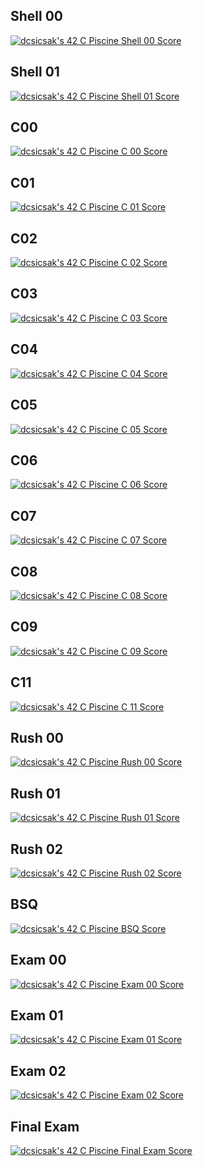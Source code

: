 
## Shell 00
[![dcsicsak's 42 C Piscine Shell 00 Score](https://badge.nimon.fr/api/v2/cm0i0l41w364801lt3tp2nno0/project/3538366)](https://github.com/Csicsi/42Vienna/tree/main/Piscine/S00)

## Shell 01

[![dcsicsak's 42 C Piscine Shell 01 Score](https://badge.nimon.fr/api/v2/cm0i0l41w364801lt3tp2nno0/project/3541252)](https://github.com/Csicsi/42Vienna/tree/main/Piscine/S01)

## C00
[![dcsicsak's 42 C Piscine C 00 Score](https://badge.nimon.fr/api/v2/cm0i0l41w364801lt3tp2nno0/project/3544534)](https://github.com/Csicsi/42Vienna/tree/main/Piscine/C00)

## C01
[![dcsicsak's 42 C Piscine C 01 Score](https://badge.nimon.fr/api/v2/cm0i0l41w364801lt3tp2nno0/project/3548011)]([https://github.com/Nimon77/badge42](https://github.com/Csicsi/42Vienna/tree/main/Piscine/C01))

## C02
[![dcsicsak's 42 C Piscine C 02 Score](https://badge.nimon.fr/api/v2/cm0i0l41w364801lt3tp2nno0/project/3550573)]([https://github.com/Nimon77/badge42](https://github.com/Csicsi/42Vienna/tree/main/Piscine/C02))

## C03
[![dcsicsak's 42 C Piscine C 03 Score](https://badge.nimon.fr/api/v2/cm0i0l41w364801lt3tp2nno0/project/3552166)]([https://github.com/Nimon77/badge42](https://github.com/Csicsi/42Vienna/tree/main/Piscine/C03))

## C04
[![dcsicsak's 42 C Piscine C 04 Score](https://badge.nimon.fr/api/v2/cm0i0l41w364801lt3tp2nno0/project/3555159)](https://github.com/Csicsi/42Vienna/tree/main/Piscine/C04)

## C05
[![dcsicsak's 42 C Piscine C 05 Score](https://badge.nimon.fr/api/v2/cm0i0l41w364801lt3tp2nno0/project/3565640)]([https://github.com/Nimon77/badge42](https://github.com/Csicsi/42Vienna/tree/main/Piscine/C05))

## C06
[![dcsicsak's 42 C Piscine C 06 Score](https://badge.nimon.fr/api/v2/cm0i0l41w364801lt3tp2nno0/project/3565652)](https://github.com/Csicsi/42Vienna/tree/main/Piscine/C06)

## C07
[![dcsicsak's 42 C Piscine C 07 Score](https://badge.nimon.fr/api/v2/cm0i0l41w364801lt3tp2nno0/project/3567409)](https://github.com/Csicsi/42Vienna/tree/main/Piscine/C07)

## C08
[![dcsicsak's 42 C Piscine C 08 Score](https://badge.nimon.fr/api/v2/cm0i0l41w364801lt3tp2nno0/project/3569699)](https://github.com/Csicsi/42Vienna/tree/main/Piscine/C08)

## C09
[![dcsicsak's 42 C Piscine C 09 Score](https://badge.nimon.fr/api/v2/cm0i0l41w364801lt3tp2nno0/project/3571094)](https://github.com/Csicsi/42Vienna/tree/main/Piscine/C09)

## C11
[![dcsicsak's 42 C Piscine C 11 Score](https://badge.nimon.fr/api/v2/cm0i0l41w364801lt3tp2nno0/project/3579042)](https://github.com/Csicsi/42Vienna/tree/main/Piscine/C11)

## Rush 00
[![dcsicsak's 42 C Piscine Rush 00 Score](https://badge.nimon.fr/api/v2/cm0i0l41w364801lt3tp2nno0/project/3547166)](https://github.com/Csicsi/42Vienna/tree/main/Piscine/R00)

## Rush 01
[![dcsicsak's 42 C Piscine Rush 01 Score](https://badge.nimon.fr/api/v2/cm0i0l41w364801lt3tp2nno0/project/3560015)](https://github.com/Csicsi/42Vienna/tree/main/Piscine/R01/ex00)

## Rush 02
[![dcsicsak's 42 C Piscine Rush 02 Score](https://badge.nimon.fr/api/v2/cm0i0l41w364801lt3tp2nno0/project/3571111)](https://github.com/Csicsi/42Vienna/tree/main/Piscine/R02/ex00)

## BSQ
[![dcsicsak's 42 C Piscine BSQ Score](https://badge.nimon.fr/api/v2/cm0i0l41w364801lt3tp2nno0/project/3576169)](https://github.com/Csicsi/42Vienna/tree/main/Piscine/BSQ)

## Exam 00
[![dcsicsak's 42 C Piscine Exam 00 Score](https://badge.nimon.fr/api/v2/cm0i0l41w364801lt3tp2nno0/project/3541284)](https://github.com/Nimon77/badge42)

## Exam 01
[![dcsicsak's 42 C Piscine Exam 01 Score](https://badge.nimon.fr/api/v2/cm0i0l41w364801lt3tp2nno0/project/3559068)](https://github.com/Nimon77/badge42)

## Exam 02
[![dcsicsak's 42 C Piscine Exam 02 Score](https://badge.nimon.fr/api/v2/cm0i0l41w364801lt3tp2nno0/project/3574047)](https://github.com/Nimon77/badge42)

## Final Exam
[![dcsicsak's 42 C Piscine Final Exam Score](https://badge.nimon.fr/api/v2/cm0i0l41w364801lt3tp2nno0/project/3585019)](https://github.com/Nimon77/badge42)
